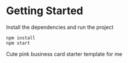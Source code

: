 # Getting Started
Install the dependencies and run the project
```
npm install
npm start
```

Cute pink business card starter template for me